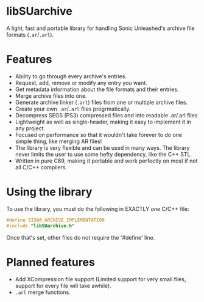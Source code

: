 # libSUarchive
A light, fast and portable library for handling Sonic Unleashed's archive file formats (`.ar`/`.arl`). 

# Features
- Ability to go through every archive's entries.
- Request, add, remove or modify any entry you want.
- Get metadata information about the file formats and their entries.
- Merge archive files into one.
- Generate archive linker (`.arl`) files from one or multiple archive files.
- Create your own `.ar`/`.arl` files progrmatically.
- Decompress SEGS (PS3) compressed files and into readable .ar/.arl files
- Lightweight as well as single-header, making it easy to implement it in any project.
- Focused on performance so that it wouldn't take forever to do one simple thing, like merging AR files!
- The library is very flexible and can be used in many ways. The library never limits the user to use some hefty dependency, like the C++ STL.
- Written in pure C89, making it portable and work perfectly on most if not all C/C++ compilers.

# Using the library
To use the library, you must do the following in EXACTLY _one_ C/C++ file:
```c
#define SISWA_ARCHIVE_IMPLEMENTATION
#include "libSUarchive.h"
```
Once that's set, other files do not require the '#define' line.

# Planned features
- Add XCompression file support (Limited support for very small files, support for every file will take awhile).
- `.arl` merge functions.
